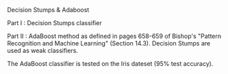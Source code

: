 Decision Stumps & Adaboost

Part I : Decision Stumps classifier

Part II : AdaBoost method as defined in pages 658-659 of Bishop's "Pattern Recognition and Machine Learning" (Section 14.3). 
          Decision Stumps are used as weak classifiers.
          
The AdaBoost classifier is tested on the Iris dateset (95% test accuracy).

